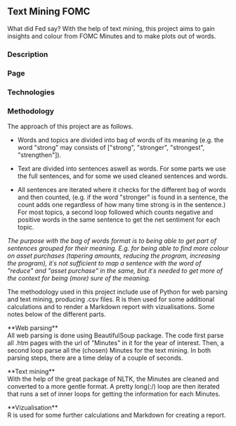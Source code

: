 ## Text Mining FOMC

What did Fed say? With the help of text mining, this project aims to gain insights and colour from FOMC Minutes and to make plots out of words.

### Description

### Page

### Technologies



### Methodology


The approach of this project are as follows.

* Words and topics are divided into bag of words of its meaning (e.g. the word "strong" may consists of ["strong", "stronger", "strongest", "strengthen"]).

* Text are divided into sentences aswell as words. For some parts we use the full sentences, and for some we used cleaned sentences and words.

* All sentences are iterated where it checks for the different bag of words and then counted, (e.g. if the word "stronger" is found in a sentence, the count adds one regardless of how many time strong is in the sentence.) For most topics, a second loop followed which counts negative and positive words in the same sentence to get the net sentiment for each topic. 


*The purpose with the bag of words format is to being able to get part  of sentences grouped for their meaning. E.g. for being able to find more colour on asset purchases (tapering amounts, reducing the program, increasing the program), it´s not sufficient to map a sentence with the word of "reduce" and "asset purchase" in the same, but it´s needed to get more of the context for being (more) sure of the meaning.*

The methodology used in this project include use of Python for web parsing and text mining, producing .csv files. R is then used for some additional calculations and to render a Markdown report with vizualisations. Some notes below of the different parts.

</p>



<p>**Web parsing**<br>
All web parsing is done using BeautifulSoup package. The code first parse all .htm pages with the url of "Minutes" in it for the year of interest. Then, a second loop parse all the (chosen) Minutes for the text mining. In both parsing steps, there are a time delay of a couple of seconds.</p>

<p>**Text mining**<br>
With the help of the great package of NLTK, the Minutes are cleaned and converted to a more gentle format. A pretty long(:/) loop are then iterated that runs a set of inner loops for getting the information for each Minutes.</p>

<p>**Vizualisation**<br>
R is used for some further calculations and Markdown for creating a report.</p>



